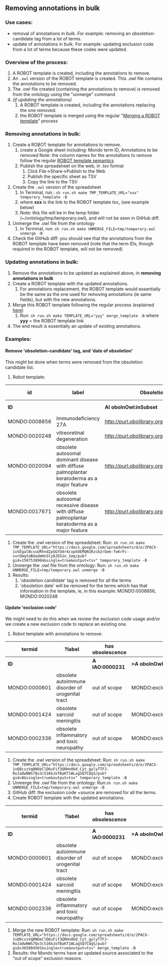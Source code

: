 ## Removing annotations in bulk

### Use cases:
- removal of annotations in bulk.  For example: removing an obsoletion-candidate tag from a lot of terms.
- update of annotations in bulk. For example: updating exclusion code from a lot of terms because these codes were updated.

### Overview of the process:
1. A ROBOT template is created, including the annotations to remove.
1. An `.owl` version of the ROBOT template is created. This .owl file contains the annotations to be removed.
1. The .owl file created (containing the annotations to remove) is removed from the ontology using the "unmerge" command
1. _(if updating the annotations)_
    1. A ROBOT template is created, including the annotations replacing the one removed.
    1. the ROBOT template is merged using the regular "[Merging a ROBOT template](https://mondo.readthedocs.io/en/latest/editors-guide/robot-template/)" process

### Removing annotations in bulk:
1. Create a ROBOT template for annotations to remove.
    1. create a Google sheet including: Mondo term ID, Annotations to be removed
         Note: the column names for the annotations to remove follow the regular [ROBOT template semantics](http://robot.obolibrary.org/template)        
    1. Publish the spreadsheet on the web, in .tsv format
        1. Click File->Share->Publish to the Web
        1. Publish the specific sheet as TSV
        1. Copy the link to the TSV
1. Create the `.owl` version of the spreadsheet
    1. In Terminal, run :
      `sh run.sh make TMP_TEMPLATE_URL="xxx" temporary_template -B`
      1. where **xxx** is the link to the ROBOT template tsv_ (see example below)
      1. Note: this file will be in the temp folder (~/ontology/tmp/temporary.owl), and will not be seen in GitHub diff.
1. Unmerge the .owl file from the ontology
    1. In Terminal, run:
    `sh run.sh make UNMERGE_FILE=tmp/temporary.owl unmerge -B`
1. Check the GitHub diff: you should see that the annotations from the ROBOT template have been removed (note that the term IDs, though required in the ROBOT template, will not be removed)  

### Updating annotations in bulk:
1. Remove the annotations to be updated as explained above, in **removing annotations in bulk**
1. Create a ROBOT template with the updated annotations.
    1. For annotations replacement, the ROBOT template would essentially be the same as the one used for removing annotations (ie same fields), but with the new annotations.
1. Merge this ROBOT template following the regular process (explained [here](https://mondo.readthedocs.io/en/latest/editors-guide/robot-template/))
    1. Run: `sh run.sh make TEMPLATE_URL="yyy" merge_template -B`
    where **yyy** = the ROBOT template link
1. The end result is essentially an update of existing annotations.

### Examples:
#### Remove 'obsoletion-candidate' tag, and 'date of obsoletion'
This might be done when terms were removed from the obsoletion candidate list.
1. Robot template:

| id | label | Obsoletion candidate subset | obsoletion date
|--|--|--|--|
| **ID**		| | **AI oboInOwl:inSubset**	|**A IAO:0006012**|
|MONDO:0008856	|immunodeficiency 27A	|http://purl.obolibrary.org/obo/mondo#obsoletion_candidate	|2022-05-01|
|MONDO:0020248	|vitreoretinal degeneration	|http://purl.obolibrary.org/obo/mondo#obsoletion_candidate	|2022-05-01
|MONDO:0020094	|obsolete autosomal dominant disease with diffuse palmoplantar keratoderma as a major feature	|http://purl.obolibrary.org/obo/mondo#obsoletion_candidate | 	|
|MONDO:0017671	|obsolete autosomal recessive disease with diffuse palmoplantar keratoderma as a major feature	|http://purl.obolibrary.org/obo/mondo#obsoletion_candidate	| |

1. Create the .owl version of the spreadsheet:
Run: `sh run.sh make TMP_TEMPLATE_URL="https://docs.google.com/spreadsheets/d/e/2PACX-1vSEgalBcvuURhnd2pGGYU4r4cxpkOEMQN1Rzcb2rOem-foKrFc-svrOmqteBdadmHnSly8JEG1n_1mq/pub?gid=1507538904&single=true&output=tsv" temporary_template -B`
1. Unmerge the .owl file from the ontology:
Run: `sh run.sh make UNMERGE_FILE=tmp/temporary.owl unmerge -B`
1. Results:
   1. 'obsoletion candidate' tag is removed for all the terms
   1. 'obsoletion date' will be removed for the terms which has that information in the template, ie, in this example: MONDO:0008856, MONDO:0020248

#### Update 'exclusion code'
We might need to do this when we review the exclusion code usage and/or we create a new exclusion code to replace an existing one.
1. Robot template with annotations to remove:

|termid	|?label	|has obsolescence |reason	|?source
|--|--|--|--|--|
|**ID**	|	|**A IAO:0000231**	|**>A oboInOwl:source**
|MONDO:0000601	|obsolete autoimmune disorder of urogenital tract	|out of scope	|MONDO:excludeGroupingClass
|MONDO:0001424	|obsolete sarcoid meningitis	|out of scope	|MONDO:excludeFinding
|MONDO:0002336	|obsolete inflammatory and toxic neuropathy	|out of scope	|MONDO:excludeConditionsCausedByExternalForce

1. Create the .owl version of the spreadsheet:
Run: `sh run.sh make TMP_TEMPLATE_URL="https://docs.google.com/spreadsheets/d/e/2PACX-1vQ8cszVqBNOeClD6uFif3QRHn0Ud_Cyt_gylyTTFJ-RoJaOwNWS7Qv3c516bJoTBaKT1WLagSQ7CQqS/pub?gid=0&single=true&output=tsv" temporary_template -B`
1. Unmerge the .owl file from the ontology:
Run:`sh run.sh make UNMERGE_FILE=tmp/temporary.owl unmerge -B`
1. GitHub diff: the exclusion code +source are removed for all the terms.
1. Create ROBOT template with the updated annotations:

|termid	|?label	|has obsolescence |reason	|new exclusion code
|--|--|--|--|--|
|**ID**	|	|**A IAO:0000231**	|**>A oboInOwl:source**|
|MONDO:0000601	|obsolete autoimmune disorder of urogenital tract	|out of scope	|MONDO:excludeGroupingMorpho
|MONDO:0001424	|obsolete sarcoid meningitis	|out of scope	|MONDO:excludePhenotype
|MONDO:0002336	|obsolete inflammatory and toxic neuropathy	|out of scope	|MONDO:excludeGrouping

1. Merge the new ROBOT template:
Run: `sh run.sh make TEMPLATE_URL="https://docs.google.com/spreadsheets/d/e/2PACX-1vQ8cszVqBNOeClD6uFif3QRHn0Ud_Cyt_gylyTTFJ-RoJaOwNWS7Qv3c516bJoTBaKT1WLagSQ7CQqS/pub?gid=365804501&single=true&output=tsv" merge_template -B`
1. Results: the Mondo terms have an updated source associated to the "out of scope" exclusion reasons.










